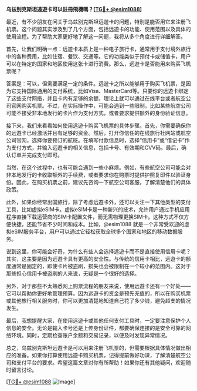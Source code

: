 **乌兹别克斯坦遠遊卡可以註冊飛機嗎？[[TG💪+ @esim1088](https://t.me/s/esim1088)]**

最近，有不少朋友在问关于乌兹别克斯坦远遊卡的问题，特别是能否用它来注册飞机票。这个问题其实涉及到了几个方面，包括远遊卡的功能、使用范围以及具体的使用流程。为了帮助大家更好地了解这一问题，我将从多个角度进行详细解答。

首先，让我们明确一点：远遊卡本质上是一种电子旅行卡，通常用于支付境外旅行中的各种费用，比如住宿、餐饮、交通等。它的功能类似于预付卡或储值卡，用户可以在特定的国家和地区使用这张卡进行消费。那么，远遊卡是否能用来购买飞机票呢？

答案是：可以，但需要满足一定的条件。远遊卡之所以能够用于购买飞机票，是因为它支持国际通用的支付系统，比如Visa、MasterCard等。只要你的远遊卡绑定了这些支付网络，并且卡内有足够的余额，理论上就可以通过在线平台或者航空公司官网购买机票。不过，在实际操作中，可能会遇到一些限制，比如某些航空公司可能不接受非本地发行的卡片作为支付方式，或者要求提供额外的身份验证信息。

接下来，我们来看看如何使用远遊卡购买飞机票的具体步骤。首先，你需要确保你的远遊卡已经激活并且有足够的资金。然后，打开你信任的在线旅行社网站或航空公司官网，选择你要预订的航班。在填写付款信息时，选择“信用卡”或“借记卡”作为支付方式，并输入远遊卡的相关信息，包括卡号、有效期和CVV码。最后，确认订单并完成支付即可。

当然，在这个过程中，也有可能会遇到一些小麻烦。例如，有些航空公司可能会对非本地发行的卡收取额外的手续费，或者要求你在购票时提供护照复印件以验证身份。因此，在购买机票之前，建议先咨询一下航空公司客服，了解清楚他们的具体政策。

此外，如果你经常出国旅行，除了考虑远遊卡外，还可以关注一下其他类型的支付工具，比如虚拟eSIM卡。虚拟eSIM卡是一种新兴的技术，允许用户通过手机应用程序直接下载运营商的SIM卡配置文件，而无需物理更换SIM卡。这种方式不仅方便快捷，还能节省不少时间和成本。比如，@esim1088 就是一个非常受欢迎的虚拟eSIM服务平台，用户可以通过它轻松获取全球多个国家和地区的移动数据服务。

说到这里，你可能会好奇，为什么有些人会选择远遊卡而不是直接使用信用卡呢？其实，这主要是因为远遊卡具有更高的安全性。与传统的信用卡相比，远遊卡的额度通常是固定的，即使卡片被盗刷，损失也会被限制在一个较小的范围内。这对于那些担心信用卡被盗刷的人来说，无疑是一个很好的选择。

另外，对于那些不太熟悉网上购票流程的朋友来说，使用远遊卡还有一个好处——它可以帮助你更好地管理预算。因为远遊卡的资金是预先充值的，所以在购买机票或其他旅行相关服务时，你可以更加清楚地知道自己花了多少钱，避免超支的情况发生。

最后，我想提醒大家，在使用远遊卡或其他任何支付工具时，一定要注意保护个人信息的安全。无论是输入卡号还是上传身份证件，都要确保连接的是安全可靠的网络环境。同时，定期检查账户余额和交易记录，以便及时发现异常情况。

总之，乌兹别克斯坦远遊卡是可以用来注册飞机票的，但需要根据具体情况做出相应的准备。如果你打算使用远遊卡购买机票，记得提前做好功课，了解清楚航空公司和支付平台的要求。希望这篇文章对你有所帮助！如果你还有其他疑问，欢迎随时留言讨论。

[[TG💪+ @esim1088](https://t.me/s/esim1088) ![Image](https://i.postimg.cc/4NQfJmqS/Snipaste-2025-05-13-00-14-12.png)]